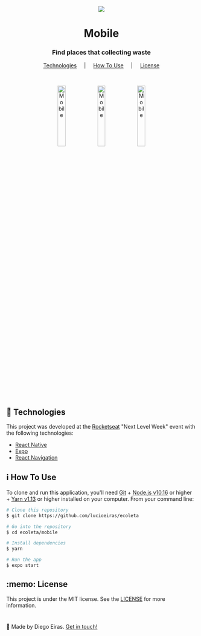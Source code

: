 <p align="center">
  <img src="https://user-images.githubusercontent.com/59945598/83818180-145df680-a69d-11ea-90de-c3579f0d6660.png" />
</p>

<h1 align="center">Mobile</h1>

<h3 align="center">Find places that collecting waste</h3>


<p align="center">
  <a href="#techs">Technologies</a> &nbsp;&nbsp;&nbsp; | &nbsp;&nbsp;&nbsp; <a href="#use">How To Use</a> &nbsp;&nbsp;&nbsp; | &nbsp;&nbsp;&nbsp; <a href="#license">License</a>
</p>

<br>

<p align="center">
  <img src="https://user-images.githubusercontent.com/67290471/90931155-67109a00-e3d2-11ea-9ca4-22791c69276a.png" alt="Mobile" heigth="20.2%" width="20.2%"/>
  <img src="https://user-images.githubusercontent.com/67290471/90931158-67a93080-e3d2-11ea-81ef-cb98f87e5b97.png" alt="Mobile" heigth="20.2%" width="20.2%"/>
  <img src="https://user-images.githubusercontent.com/67290471/90931165-6a0b8a80-e3d2-11ea-8c97-8cb63d9777b7.png" alt="Mobile" heigth="20.2%" width="20.2%"/>
</p>

<br>

<h2 id="techs">🚀 Technologies </h2>

This project was developed at the [Rocketseat](https://rocketseat.com.br/) "Next Level Week" event with the following technologies:

-  [React Native](https://reactnative.dev/)
-  [Expo](https://expo.io/)
-  [React Navigation](https://reactnavigation.org/)

<h2 id="use">ℹ How To Use </h2>

To clone and run this application, you'll need [Git](https://git-scm.com) + [Node.js v10.16](https://nodejs.org/) or higher + [Yarn v1.13](https://yarnpkg.com/) or higher installed on your computer. From your command line:

```bash
# Clone this repository
$ git clone https://github.com/lucioeiras/ecoleta

# Go into the repository
$ cd ecoleta/mobile

# Install dependencies
$ yarn 

# Run the app
$ expo start
```

<h2 id="license">:memo: License</h2>

This project is under the MIT license. See the [LICENSE](https://github.com/lukemorales/react-github-repo-list/blob/master/LICENSE) for more information.

<h1> </h1>

👋 Made by Diego Eiras. 
[Get in touch!](https://www.linkedin.com/in/diego-eiras-2005ba19b/)
